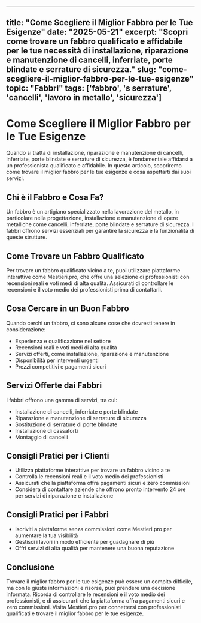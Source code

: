 
---
title: "Come Scegliere il Miglior Fabbro per le Tue Esigenze"
date: "2025-05-21"
excerpt: "Scopri come trovare un fabbro qualificato e affidabile per le tue necessità di installazione, riparazione e manutenzione di cancelli, inferriate, porte blindate e serrature di sicurezza."
slug: "come-scegliere-il-miglior-fabbro-per-le-tue-esigenze"
topic: "Fabbri"
tags: ['fabbro', 's serrature', 'cancelli', 'lavoro in metallo', 'sicurezza']
---

# Come Scegliere il Miglior Fabbro per le Tue Esigenze

Quando si tratta di installazione, riparazione e manutenzione di cancelli, inferriate, porte blindate e serrature di sicurezza, è fondamentale affidarsi a un professionista qualificato e affidabile. In questo articolo, scopriremo come trovare il miglior fabbro per le tue esigenze e cosa aspettarti dai suoi servizi.

## Chi è il Fabbro e Cosa Fa?

Un fabbro è un artigiano specializzato nella lavorazione del metallo, in particolare nella progettazione, installazione e manutenzione di opere metalliche come cancelli, inferriate, porte blindate e serrature di sicurezza. I fabbri offrono servizi essenziali per garantire la sicurezza e la funzionalità di queste strutture.

## Come Trovare un Fabbro Qualificato

Per trovare un fabbro qualificato vicino a te, puoi utilizzare piattaforme interattive come Mestieri.pro, che offre una selezione di professionisti con recensioni reali e voti medi di alta qualità. Assicurati di controllare le recensioni e il voto medio dei professionisti prima di contattarli.

## Cosa Cercare in un Buon Fabbro

Quando cerchi un fabbro, ci sono alcune cose che dovresti tenere in considerazione:

* Esperienza e qualificazione nel settore
* Recensioni reali e voti medi di alta qualità
* Servizi offerti, come installazione, riparazione e manutenzione
* Disponibilità per interventi urgenti
* Prezzi competitivi e pagamenti sicuri

## Servizi Offerte dai Fabbri

I fabbri offrono una gamma di servizi, tra cui:

* Installazione di cancelli, inferriate e porte blindate
* Riparazione e manutenzione di serrature di sicurezza
* Sostituzione di serrature di porte blindate
* Installazione di cassaforti
* Montaggio di cancelli

## Consigli Pratici per i Clienti

* Utilizza piattaforme interattive per trovare un fabbro vicino a te
* Controlla le recensioni reali e il voto medio dei professionisti
* Assicurati che la piattaforma offra pagamenti sicuri e zero commissioni
* Considera di contattare aziende che offrono pronto intervento 24 ore per servizi di riparazione e installazione

## Consigli Pratici per i Fabbri

* Iscriviti a piattaforme senza commissioni come Mestieri.pro per aumentare la tua visibilità
* Gestisci i lavori in modo efficiente per guadagnare di più
* Offri servizi di alta qualità per mantenere una buona reputazione

## Conclusione

Trovare il miglior fabbro per le tue esigenze può essere un compito difficile, ma con le giuste informazioni e risorse, puoi prendere una decisione informata. Ricorda di controllare le recensioni e il voto medio dei professionisti, e di assicurarti che la piattaforma offra pagamenti sicuri e zero commissioni. Visita Mestieri.pro per connettersi con professionisti qualificati e trovare il miglior fabbro per le tue esigenze.
